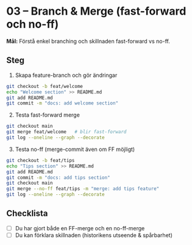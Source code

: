 # 03 – Branch & Merge (fast-forward och no-ff)

**Mål:** Förstå enkel branching och skillnaden fast-forward vs no-ff.

## Steg
1) Skapa feature-branch och gör ändringar
```bash
git checkout -b feat/welcome
echo "Welcome section" >> README.md
git add README.md
git commit -m "docs: add welcome section"
```

2) Testa fast-forward merge
```bash
git checkout main
git merge feat/welcome   # blir fast-forward
git log --oneline --graph --decorate
```

3) Testa no-ff (merge-commit även om FF möjligt)
```bash
git checkout -b feat/tips
echo "Tips section" >> README.md
git add README.md
git commit -m "docs: add tips section"
git checkout main
git merge --no-ff feat/tips -m "merge: add tips feature"
git log --oneline --graph --decorate
```

## Checklista
- [ ] Du har gjort både en FF-merge och en no-ff-merge
- [ ] Du kan förklara skillnaden (historikens utseende & spårbarhet)
